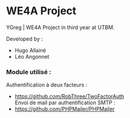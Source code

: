 # WE4A Project

YGreg | WE4A Project in third year at UTBM.

Developed by :
- Hugo Allainé
- Léo Angonnet

### Module utilisé :

Authentification à deux facteurs :   
- https://github.com/RobThree/TwoFactorAuth   
Envoi de mail par authentification SMTP :   
- https://github.com/PHPMailer/PHPMailer   
